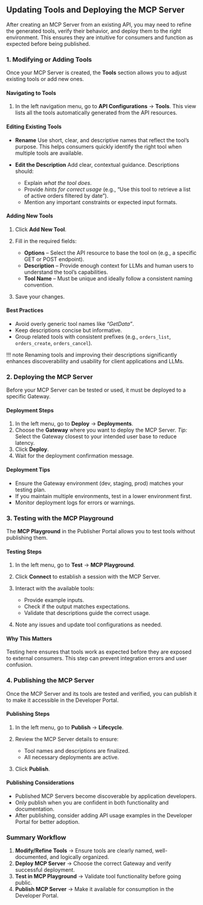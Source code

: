 ## Updating Tools and Deploying the MCP Server

After creating an MCP Server from an existing API, you may need to refine the generated tools, verify their behavior, and deploy them to the right environment. This ensures they are intuitive for consumers and function as expected before being published.

### 1. Modifying or Adding Tools

Once your MCP Server is created, the **Tools** section allows you to adjust existing tools or add new ones.

#### Navigating to Tools

1. In the left navigation menu, go to **API Configurations** → **Tools**.
   This view lists all the tools automatically generated from the API resources.

#### Editing Existing Tools

* **Rename**
  Use short, clear, and descriptive names that reflect the tool’s purpose. This helps consumers quickly identify the right tool when multiple tools are available.
* **Edit the Description**
  Add clear, contextual guidance. Descriptions should:

  * Explain *what the tool does*.
  * Provide *hints for correct usage* (e.g., “Use this tool to retrieve a list of active orders filtered by date”).
  * Mention any important constraints or expected input formats.

#### Adding New Tools

1. Click **Add New Tool**.
2. Fill in the required fields:

   * **Options** – Select the API resource to base the tool on (e.g., a specific GET or POST endpoint).
   * **Description** – Provide enough context for LLMs and human users to understand the tool’s capabilities.
   * **Tool Name** – Must be unique and ideally follow a consistent naming convention.
3. Save your changes.

#### Best Practices

* Avoid overly generic tool names like *“GetData”*.
* Keep descriptions concise but informative.
* Group related tools with consistent prefixes (e.g., `orders_list`, `orders_create`, `orders_cancel`).

!!! note
Renaming tools and improving their descriptions significantly enhances discoverability and usability for client applications and LLMs.

### 2. Deploying the MCP Server

Before your MCP Server can be tested or used, it must be deployed to a specific Gateway.

#### Deployment Steps

1. In the left menu, go to **Deploy** → **Deployments**.
2. Choose the **Gateway** where you want to deploy the MCP Server.
   *Tip:* Select the Gateway closest to your intended user base to reduce latency.
3. Click **Deploy**.
4. Wait for the deployment confirmation message.

#### Deployment Tips

* Ensure the Gateway environment (dev, staging, prod) matches your testing plan.
* If you maintain multiple environments, test in a lower environment first.
* Monitor deployment logs for errors or warnings.

### 3. Testing with the MCP Playground

The **MCP Playground** in the Publisher Portal allows you to test tools without publishing them.

#### Testing Steps

1. In the left menu, go to **Test** → **MCP Playground**.
2. Click **Connect** to establish a session with the MCP Server.
3. Interact with the available tools:

   * Provide example inputs.
   * Check if the output matches expectations.
   * Validate that descriptions guide the correct usage.
4. Note any issues and update tool configurations as needed.

#### Why This Matters

Testing here ensures that tools work as expected before they are exposed to external consumers. This step can prevent integration errors and user confusion.

### 4. Publishing the MCP Server

Once the MCP Server and its tools are tested and verified, you can publish it to make it accessible in the Developer Portal.

#### Publishing Steps

1. In the left menu, go to **Publish** → **Lifecycle**.
2. Review the MCP Server details to ensure:

   * Tool names and descriptions are finalized.
   * All necessary deployments are active.
3. Click **Publish**.

#### Publishing Considerations

* Published MCP Servers become discoverable by application developers.
* Only publish when you are confident in both functionality and documentation.
* After publishing, consider adding API usage examples in the Developer Portal for better adoption.

### Summary Workflow

1. **Modify/Refine Tools** → Ensure tools are clearly named, well-documented, and logically organized.
2. **Deploy MCP Server** → Choose the correct Gateway and verify successful deployment.
3. **Test in MCP Playground** → Validate tool functionality before going public.
4. **Publish MCP Server** → Make it available for consumption in the Developer Portal.
